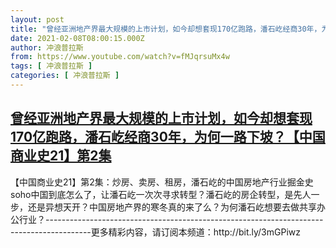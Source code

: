 ```yaml
---
layout: post
title: "曾经亚洲地产界最大规模的上市计划，如今却想套现170亿跑路，潘石屹经商30年，为何一路下坡？【中国商业史21】第2集"
date: 2021-02-08T08:00:15.000Z
author: 冲浪普拉斯
from: https://www.youtube.com/watch?v=fMJqrsuMx4w
tags: [ 冲浪普拉斯 ]
categories: [ 冲浪普拉斯 ]
---
```

<!--1612771215000-->
[曾经亚洲地产界最大规模的上市计划，如今却想套现170亿跑路，潘石屹经商30年，为何一路下坡？【中国商业史21】第2集](https://www.youtube.com/watch?v=fMJqrsuMx4w)
------

<div>
【中国商业史21】第2集：炒房、卖房、租房，潘石屹的中国房地产行业掘金史soho中国到底怎么了，让潘石屹一次次寻求转型？潘石屹的房企转型，是先人一步，还是异想天开？中国房地产界的寒冬真的来了么？为何潘石屹想要去做共享办公行业？-----------------------------------------------------------------------------------------更多精彩内容，请订阅本频道：http://bit.ly/3mGPiwz
</div>
